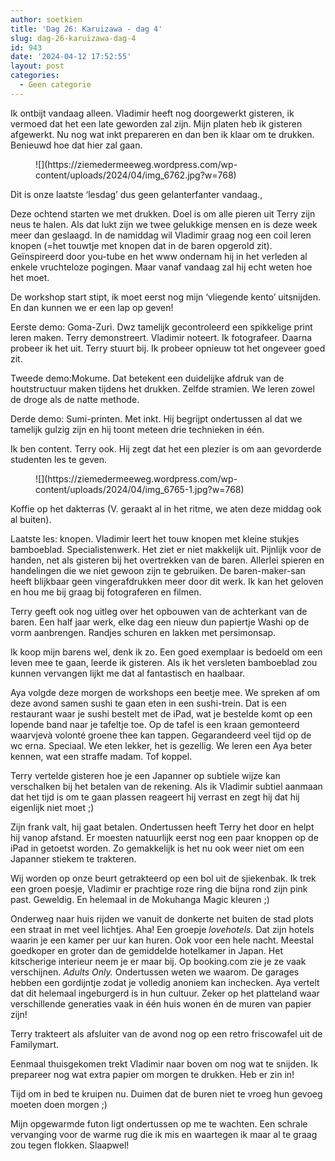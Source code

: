 ```yaml
---
author: soetkien
title: 'Dag 26: Karuizawa - dag 4'
slug: dag-26-karuizawa-dag-4
id: 943
date: '2024-04-12 17:52:55'
layout: post
categories:
  - Geen categorie
---
```


Ik ontbijt vandaag alleen. Vladimir heeft nog doorgewerkt gisteren, ik vermoed dat het een late geworden zal zijn. Mijn platen heb ik gisteren afgewerkt. Nu nog wat inkt prepareren en dan ben ik klaar om te drukken. Benieuwd hoe dat hier zal gaan.

<figure class="wp-block-image size-large">![](https://ziemedermeeweg.wordpress.com/wp-content/uploads/2024/04/img_6762.jpg?w=768)</figure>

Dit is onze laatste ‘lesdag’ dus geen gelanterfanter vandaag.,

Deze ochtend starten we met drukken. Doel is om alle pieren uit Terry zijn neus te halen. Als dat lukt zijn we twee gelukkige mensen en is deze week meer dan geslaagd. In de namiddag wil Vladimir graag nog een coil leren knopen (=het touwtje met knopen dat in de baren opgerold zit). Geïnspireerd door you-tube en het www ondernam hij in het verleden al enkele vruchteloze pogingen. Maar vanaf vandaag zal hij echt weten hoe het moet.

De workshop start stipt, ik moet eerst nog mijn ‘vliegende kento’ uitsnijden. En dan kunnen we er een lap op geven!

Eerste demo: Goma-Zuri. Dwz tamelijk gecontroleerd een spikkelige print leren maken. Terry demonstreert. Vladimir noteert. Ik fotografeer. Daarna probeer ik het uit. Terry stuurt bij. Ik probeer opnieuw tot het ongeveer goed zit.

Tweede demo:Mokume. Dat betekent een duidelijke afdruk van de houtstructuur maken tijdens het drukken. Zelfde stramien. We leren zowel de droge als de natte methode.

Derde demo: Sumi-printen. Met inkt. Hij begrijpt ondertussen al dat we tamelijk gulzig zijn en hij toont meteen drie technieken in één.

Ik ben content. Terry ook. Hij zegt dat het een plezier is om aan gevorderde studenten les te geven.

<figure class="wp-block-image size-large">![](https://ziemedermeeweg.wordpress.com/wp-content/uploads/2024/04/img_6765-1.jpg?w=768)</figure>

Koffie op het dakterras (V. geraakt al in het ritme, we aten deze middag ook al buiten).

Laatste les: knopen. Vladimir leert het touw knopen met kleine stukjes bamboeblad. Specialistenwerk. Het ziet er niet makkelijk uit. Pijnlijk voor de handen, net als gisteren bij het overtrekken van de baren. Allerlei spieren en handelingen die we niet gewoon zijn te gebruiken. De baren-maker-san heeft blijkbaar geen vingerafdrukken meer door dit werk. Ik kan het geloven en hou me bij graag bij fotograferen en filmen.

Terry geeft ook nog uitleg over het opbouwen van de achterkant van de baren. Een half jaar werk, elke dag een nieuw dun papiertje Washi op de vorm aanbrengen. Randjes schuren en lakken met persimonsap.

Ik koop mijn barens wel, denk ik zo. Een goed exemplaar is bedoeld om een leven mee te gaan, leerde ik gisteren. Als ik het versleten bamboeblad zou kunnen vervangen lijkt me dat al fantastisch en haalbaar.

Aya volgde deze morgen de workshops een beetje mee. We spreken af om deze avond samen sushi te gaan eten in een sushi-trein. Dat is een restaurant waar je sushi bestelt met de iPad, wat je bestelde komt op een lopende band naar je tafeltje toe. Op de tafel is een kraan gemonteerd waarvjevà volonté groene thee kan tappen. Gegarandeerd veel tijd op de wc erna. Speciaal. We eten lekker, het is gezellig. We leren een Aya beter kennen, wat een straffe madam. Tof koppel.

Terry vertelde gisteren hoe je een Japanner op subtiele wijze kan verschalken bij het betalen van de rekening. Als ik Vladimir subtiel aanmaan dat het tijd is om te gaan plassen reageert hij verrast en zegt hij dat hij eigenlijk niet moet ;)

Zijn frank valt, hij gaat betalen. Ondertussen heeft Terry het door en helpt hij vanop afstand. Er moesten natuurlijk eerst nog een paar knoppen op de iPad in getoetst worden. Zo gemakkelijk is het nu ook weer niet om een Japanner stiekem te trakteren.

Wij worden op onze beurt getrakteerd op een bol uit de sjiekenbak. Ik trek een groen poesje, Vladimir er prachtige roze ring die bijna rond zijn pink past. Geweldig. En helemaal in de Mokuhanga Magic kleuren ;)

Onderweg naar huis rijden we vanuit de donkerte net buiten de stad plots een straat in met veel lichtjes. Aha! Een groepje _lovehotels._ Dat zijn hotels waarin je een kamer per uur kan huren. Ook voor een hele nacht. Meestal goedkoper en groter dan de gemiddelde hotelkamer in Japan. Het kitscherige interieur neem je er maar bij. Op booking.com zie je ze vaak verschijnen. _Adults Only._ Ondertussen weten we waarom. De garages hebben een gordijntje zodat je volledig anoniem kan inchecken. Aya vertelt dat dit helemaal ingeburgerd is in hun cultuur. Zeker op het platteland waar verschillende generaties vaak in één huis wonen én de muren van papier zijn!

Terry trakteert als afsluiter van de avond nog op een retro friscowafel uit de Familymart.

Eenmaal thuisgekomen trekt Vladimir naar boven om nog wat te snijden. Ik prepareer nog wat extra papier om morgen te drukken. Heb er zin in!

Tijd om in bed te kruipen nu. Duimen dat de buren niet te vroeg hun gevoeg moeten doen morgen ;)

Mijn opgewarmde futon ligt ondertussen op me te wachten. Een schrale vervanging voor de warme rug die ik mis en waartegen ik maar al te graag zou tegen flokken. Slaapwel!